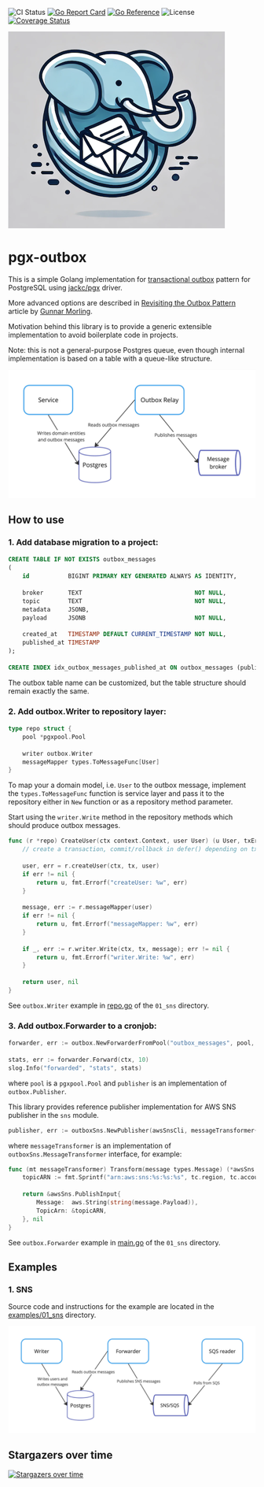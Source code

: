 ![CI Status](https://github.com/nikolayk812/pgx-outbox/actions/workflows/go.yml/badge.svg)
[![Go Report Card](https://goreportcard.com/badge/github.com/nikolayk812/pgx-outbox)](https://goreportcard.com/report/github.com/nikolayk812/pgx-outbox)
[![Go Reference](https://pkg.go.dev/badge/github.com/nikolayk812/pgx-outbox.svg)](https://pkg.go.dev/github.com/nikolayk812/pgx-outbox)
![License](https://img.shields.io/badge/license-MIT-blue.svg)
[![Coverage Status](https://coveralls.io/repos/github/nikolayk812/pgx-outbox/badge.svg)](https://coveralls.io/github/nikolayk812/pgx-outbox)

![Project Logo](./internal/logo.png)

# pgx-outbox

This is a simple Golang implementation for [transactional outbox](https://microservices.io/patterns/data/transactional-outbox.html) pattern for PostgreSQL using [jackc/pgx](https://github.com/jackc/pgx) driver.

More advanced options are described in [Revisiting the Outbox Pattern](https://www.decodable.co/blog/revisiting-the-outbox-pattern) article by [Gunnar Morling](https://github.com/gunnarmorling).

Motivation behind this library is to provide a generic extensible implementation to avoid boilerplate code in projects.

Note: this is not a general-purpose Postgres queue, even though internal implementation is based on a table with a queue-like structure.

![Diagram](./internal/diagram.jpg)

## How to use

### 1. Add database migration to a project:

```sql
CREATE TABLE IF NOT EXISTS outbox_messages
(
    id           BIGINT PRIMARY KEY GENERATED ALWAYS AS IDENTITY,

    broker       TEXT                                NOT NULL,
    topic        TEXT                                NOT NULL,
    metadata     JSONB,
    payload      JSONB                               NOT NULL,

    created_at   TIMESTAMP DEFAULT CURRENT_TIMESTAMP NOT NULL,
    published_at TIMESTAMP
);

CREATE INDEX idx_outbox_messages_published_at ON outbox_messages (published_at);
```

The outbox table name can be customized, but the table structure should remain exactly the same.

### 2. Add outbox.Writer to repository layer:

```go
type repo struct {
	pool *pgxpool.Pool
	
	writer outbox.Writer
	messageMapper types.ToMessageFunc[User]
}
```

To map your a domain model, i.e. `User` to the outbox message, implement the `types.ToMessageFunc` function is service layer and pass it to the repository either in `New` function or as a repository method parameter.

Start using the `writer.Write` method in the repository methods which should produce outbox messages.

```go
func (r *repo) CreateUser(ctx context.Context, user User) (u User, txErr error) {
	// create a transaction, commit/rollback in defer() depending on txErr

	user, err = r.createUser(ctx, tx, user)
	if err != nil {
		return u, fmt.Errorf("createUser: %w", err)
	}

	message, err := r.messageMapper(user)
	if err != nil {
		return u, fmt.Errorf("messageMapper: %w", err)
	}

	if _, err := r.writer.Write(ctx, tx, message); err != nil {
		return u, fmt.Errorf("writer.Write: %w", err)
	}

	return user, nil
}
```

See `outbox.Writer` example in [repo.go](./examples/01_sns/writer/repo.go) of the `01_sns` directory.


### 3. Add outbox.Forwarder to a cronjob:

```go
forwarder, err := outbox.NewForwarderFromPool("outbox_messages", pool, publisher)

stats, err := forwarder.Forward(ctx, 10)
slog.Info("forwarded", "stats", stats)
```

where `pool` is a `pgxpool.Pool` and `publisher` is an implementation of `outbox.Publisher`.

This library provides reference publisher implementation for AWS SNS publisher in the `sns` module.

```go
publisher, err := outboxSns.NewPublisher(awsSnsCli, messageTransformer{})
```

where `messageTransformer` is an implementation of `outboxSns.MessageTransformer` interface, for example:

```go
func (mt messageTransformer) Transform(message types.Message) (*awsSns.PublishInput, error) {
	topicARN := fmt.Sprintf("arn:aws:sns:%s:%s:%s", tc.region, tc.accountID, message.Topic)

	return &awsSns.PublishInput{
		Message:  aws.String(string(message.Payload)),
		TopicArn: &topicARN,
	}, nil
}
```

See `outbox.Forwarder` example in [main.go](./examples/01_sns/forwarder/main.go) of the `01_sns` directory.


## Examples

### 1. SNS

Source code and instructions for the example are located in the [examples/01_sns](examples/01_sns/README.md) directory.

![Example 1 diagram](./examples/01_sns/diagram.jpg)


## Stargazers over time

[![Stargazers over time](https://starchart.cc/nikolayk812/pgx-outbox.svg?variant=adaptive)](https://starchart.cc/nikolayk812/pgx-outbox)